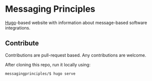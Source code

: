 # Messaging Principles
[Hugo](https://gohugo.io)-based website with information about message-based software integrations.

## Contribute
Contributions are pull-request based. Any contributions are welcome.  

After cloning this repo, run it locally using:
```
messagingprinciples/$ hugo serve
```